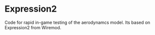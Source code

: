 # Expression2
Code for rapid in-game testing of the aerodynamcs model. Its based on Expression2 from Wiremod.
